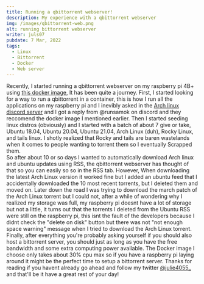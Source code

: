 ```yaml
---
title: Running a qbittorrent webserver!
description: My experience with a qbittorrent webserver
img: /images/qbittorrent-web.png
alt: running bittorrent webserver
writer: juls07
pubdate: 7 Mar, 2022
tags:
  - Linux
  - Bittorrent
  - Docker
  - Web server
---
```


Recently, I started running a qbittorrent webserver on my raspberry pi 4B+ using [this docker image](https://hotio.dev/containers/qbittorrent/), It has been quite a journey. First, I started looking for a way to run a qbittorrent in a container, this is how I run all the applications on my raspberry pi and I inevibly asked in the [Arch linux discord server](https://discord.gg/3m6dbPR) and I got a reply from @runsamok on discord and they reccomend the docker image I mentioned earlier. Then I started seeding linux distros (obviously) and I started with a batch of about 7 give or take, Ubuntu 18.04, Ubuntu 20.04, Ubuntu 21.04, Arch Linux (duh), Rocky Linux, and tails linux. I shotly realized that Rocky and tails are baren wastelands when it comes to people wanting to torrent them so I eventually Scrapped them.
<br class="article"/>
So after about 10 or so days I wanted to automatically download Arch linux and ubuntu updates using RSS, the qbittorrent webserver has thought of that so you can easily so so in the RSS tab. However, When downloading the latest Arch Linux version it worked fine but I added an ubuntu feed that I accidentally downloaded the 10 most recent torrents, but I deleted them and moved on. Later down the road I was trying to download the march patch of the Arch Linux torrent but I could not, after a while of wondering why I realized my storage was full, my raspberry pi doesnt have a lot of storage but not a little, it turns out that the torrents I deleted from the Ubuntu RSS were still on the raspberry pi, this isnt the fault of the developers because I didnt check the "delete on disk" button but there was not "not enough space warning" message when I tried to download the Arch Linux torrent.
<br class="article"/>
Finally, after everything you're probably asking yourself if you should also host a bittorrent server, you should just as long as you have the free bandwidth and some extra computing power available. The Docker image I choose only takes about 30% cpu max so if you have a raspberry pi laying around it might be the perfect time to setup a bittorrent server. Thanks for reading if you havent already go ahead and follow my twitter [@julie4055_](https://twitter.com/julie4055_) and that'll be it have a great rest of your day!
